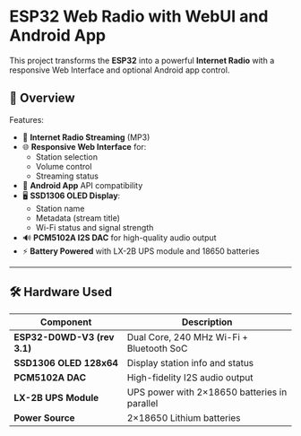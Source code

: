 # ESP32 Web Radio with WebUI and Android App

This project transforms the **ESP32** into a powerful **Internet Radio** with a responsive Web Interface and optional Android app control.

## 🚀 Overview

Features:
- 🎵 **Internet Radio Streaming** (MP3)
- 🌐 **Responsive Web Interface** for:
  - Station selection
  - Volume control
  - Streaming status
- 📲 **Android App** API compatibility
- 🖥️ **SSD1306 OLED Display**:
  - Station name
  - Metadata (stream title)
  - Wi-Fi status and signal strength
- 🔊 **PCM5102A I2S DAC** for high-quality audio output
- ⚡ **Battery Powered** with LX-2B UPS module and 18650 batteries

---

## 🛠 Hardware Used

| Component                       | Description                                  |
|---------------------------------|----------------------------------------------|
| **ESP32-D0WD-V3 (rev 3.1)**     | Dual Core, 240 MHz Wi-Fi + Bluetooth SoC    |
| **SSD1306 OLED 128x64**         | Display station info and status             |
| **PCM5102A DAC**                | High-fidelity I2S audio output              |
| **LX-2B UPS Module**            | UPS power with 2×18650 batteries in parallel|
| **Power Source**                | 2×18650 Lithium batteries                   |
